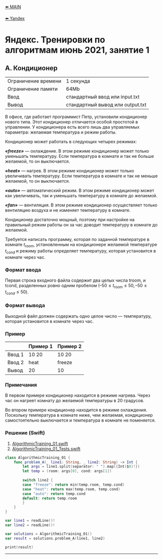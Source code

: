 [⬅️ MAIN][main]

[⬅️ Yandex][Yandex]  

# Яндекс. Тренировки по алгоритмам июнь 2021, занятие 1

## A. Кондиционер

|||
| --- | --- |
| Ограничение времени |	1 секунда|
| Ограничение памяти |64Mb|
| Ввод |стандартный ввод или input.txt|
| Вывод |стандартный вывод или output.txt|

В офисе, где работает программист Петр, установили кондиционер нового типа. Этот кондиционер отличается особой простотой в управлении. У кондиционера есть всего лишь два управляемых параметра: желаемая температура и режим работы.

Кондиционер может работать в следующих четырех режимах:

***«freeze»*** — охлаждение. В этом режиме кондиционер может только уменьшать температуру. Если температура в комнате и так не больше желаемой, то он выключается.

***«heat»*** — нагрев. В этом режиме кондиционер может только увеличивать температуру. Если температура в комнате и так не меньше желаемой, то он выключается.

***«auto»*** — автоматический режим. В этом режиме кондиционер может как увеличивать, так и уменьшать температуру в комнате до желаемой.

***«fan»*** — вентиляция. В этом режиме кондиционер осуществляет только вентиляцию воздуха и не изменяет температуру в комнате.

Кондиционер достаточно мощный, поэтому при настройке на правильный режим работы он за час доводит температуру в комнате до желаемой.

Требуется написать программу, которая по заданной температуре в комнате ${t_{room}}$, установленным на кондиционере желаемой температуре ${t_{cond}}$ и режиму работы определяет температуру, которая установится в комнате через час.


### Формат ввода
Первая строка входного файла содержит два целых числа troom, и tcond, разделенных ровно одним пробелом ${(–50 ≤ t_{room} ≤ 50, –50 ≤ t_{cond} ≤ 50)}$.


### Формат вывода
Выходной файл должен содержать одно целое число — температуру, которая установится в комнате через час.


### Пример
|       |Пример 1 |Пример 2 |
|-------|---------|---------|
|Ввод 1 |10 20    |10 20    |
|Ввод 2 |heat     |freeze   |
|Вывод  |20       |10       |


### Примечания
В первом примере кондиционер находится в режиме нагрева. Через час он нагреет комнату до желаемой температуры в 20 градусов.

Во втором примере кондиционер находится в режиме охлаждения. Поскольку температура в комнате ниже, чем желаемая, кондиционер самостоятельно выключается и температура в комнате не поменяется.


### Решение (Swift)

1. [AlgorithmicTraining_01.swift][AlgorithmicTraining_01]
2. [AlgorithmicTraining_01_Tests.swift][AlgorithmicTraining_01_Tests]

```swift
class AlgorithmicTraining_01 {
    func problem_A(_ line1: String, _ line2: String) -> Int {
        let args = line1.split(separator: " ").map({Int($0)!})
        let temp = (room: args[0], cond: args[1])
        
        switch line2 {
        case "freeze": return min(temp.room, temp.cond)
        case "heat": return max(temp.room, temp.cond)
        case "auto": return temp.cond
        default: return temp.room
        }
    }
}

var line1 = readLine()!
var line2 = readLine()!

var solutions = AlgorithmicTraining_01()
var result = solutions.problem_A(line1, line2)

print(result)
```

---
[main]: ./../../../README.md
[Yandex]: ./../../README.md

[AlgorithmicTraining_01]: ./../../YandexTasks.Swift/YandexTasks/Sources/YandexTasks/AlgorithmicTraining_01.swift

[AlgorithmicTraining_01_Tests]: ./../../YandexTasks.Swift/YandexTasks/Tests/YandexTasksTests/AlgorithmicTraining_01_Tests.swift